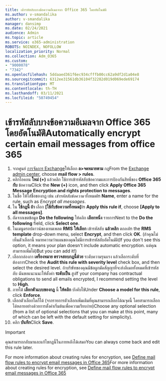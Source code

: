 ```yaml
---
title: เข้ารหัสลับบางข้อความอีเมลจาก Office 365 โดยอัตโนมัติ
ms.author: v-smandalika
author: v-smandalika
manager: dansimp
ms.date: 02/24/2021
audience: Admin
ms.topic: article
ms.service: o365-administration
ROBOTS: NOINDEX, NOFOLLOW
localization_priority: Normal
ms.collection: Adm_O365
ms.custom:
- "9000078"
- "7342"
ms.openlocfilehash: 5ddaaed361f6ec934cfffb00cc62a9df2d1a04e8
ms.sourcegitcommit: 6312ee31561db36104f32282d019d069ede69174
ms.translationtype: MT
ms.contentlocale: th-TH
ms.lasthandoff: 03/11/2021
ms.locfileid: "50749454"
---
```

# <a name="automatically-encrypt-certain-email-messages-from-office-365"></a><span data-ttu-id="36607-102">เข้ารหัสลับบางข้อความอีเมลจาก Office 365 โดยอัตโนมัติ</span><span class="sxs-lookup"><span data-stu-id="36607-102">Automatically encrypt certain email messages from office 365</span></span>

1. <span data-ttu-id="36607-103">จากศูนย์ [การจัดการ Exchange](https://outlook.office365.com/ecp/)ให้เลือก **ล>จดหมายตาม** กฎ</span><span class="sxs-lookup"><span data-stu-id="36607-103">From the [Exchange admin center](https://outlook.office365.com/ecp/), choose **mail flow > rules**.</span></span> 
2. <span data-ttu-id="36607-104">คลิกไอคอน **ใหม่ (+)** แล้วคลิก ใช้การเข้ารหัสลับข้อความและการป้องกันสิทธิ์ของ **Office 365 กับ** ข้อความ</span><span class="sxs-lookup"><span data-stu-id="36607-104">Click the **New (+)** icon, and then click **Apply Office 365 Message Encryption and rights protection to messages**.</span></span>
3. <span data-ttu-id="36607-105">ในชื่อ ให้ใส่ชื่อของกฎ เช่น *เข้ารหัสลับข้อความ* ทั้งหมด</span><span class="sxs-lookup"><span data-stu-id="36607-105">In **Name**, enter a name for the rule, such as *Encrypt all messages*.</span></span>
4. <span data-ttu-id="36607-106">ใน **ใช้กฎนี้ ถ้า** เลือก **[ใช้กับข้อความทั้งหมด]**</span><span class="sxs-lookup"><span data-stu-id="36607-106">In **Apply this rule if**, choose **[Apply to all messages]**.</span></span> 
5. <span data-ttu-id="36607-107">ถัดจากเขตข้อมูล **Do the following** ให้คลิก **เลือกหนึ่ง** รายการ</span><span class="sxs-lookup"><span data-stu-id="36607-107">Next to the **Do the following** field, click **Select one**.</span></span> 
6. <span data-ttu-id="36607-108">ในเมนูดรอปดาวน์ของเทมเพลต **RMS** **ให้เลือก** เข้ารหัสลับ **แล้วคลิก** ตกลง</span><span class="sxs-lookup"><span data-stu-id="36607-108">In the **RMS template** drop-down menu, select **Encrypt**, and then click **OK**.</span></span> <span data-ttu-id="36607-109">(ถ้าคุณไม่เห็นตัวเลือกนี้ หมายความว่าแผนของคุณไม่มีการเข้ารหัสลับอัตโนมัติ</span><span class="sxs-lookup"><span data-stu-id="36607-109">(If you don't see this option, it means your plan doesn't include automatic encryption.</span></span> <span data-ttu-id="36607-110">แต่คุณสามารถเพิ่มได้)</span><span class="sxs-lookup"><span data-stu-id="36607-110">But you can add it!)</span></span>
7. <span data-ttu-id="36607-111">เลือกกล่องกา **เครื่องหมาย ตรวจสอบกฎนี้ด้วย** ระดับความรุนแรง แล้วเลือกระดับที่ต้องการ</span><span class="sxs-lookup"><span data-stu-id="36607-111">Check the **Audit this rule with severity level** check box, and then select the desired level.</span></span> <span data-ttu-id="36607-112">ถ้าบริษัทของคุณมีข้อผูกมัดสัญญาที่จะส่งอีเมลทั้งหมดที่เข้ารหัสลับ ฉันขอแนะนนะให้ตั้งค่า **ระดับเป็น** สูง</span><span class="sxs-lookup"><span data-stu-id="36607-112">If your company has contractual obligations to send all emails encrypted, I recommend setting the level to **High**.</span></span>
8. <span data-ttu-id="36607-113">ภายใต้ **เลือกตัวแบบของกฎ** นี้ **ให้คลิก** บังคับใช้</span><span class="sxs-lookup"><span data-stu-id="36607-113">Under **Choose a model for this rule**, click **Enforce**.</span></span> 
9. <span data-ttu-id="36607-114">เลือกตัวเลือกใดก็ได้ (จากรายการตัวเลือกเพิ่มเติมที่คุณสามารถเลือกได้ณจุดนี้ โดยสามารถเลือกได้หลายอย่างด้วยการตั้งค่าเริ่มต้นเพื่อความเรียบง่าย)</span><span class="sxs-lookup"><span data-stu-id="36607-114">Choose any optional selection (from a list of optional selections that you can make at this point, many of which can be left with the default setting for simplicity).</span></span>
10. <span data-ttu-id="36607-115">คลิก **บันทึก**</span><span class="sxs-lookup"><span data-stu-id="36607-115">Click **Save**.</span></span>

> [!IMPORTANT]
> <span data-ttu-id="36607-116">คุณสามารถกลับมาและแก้ไขกฎนี้ในภายหลังได้เสมอ</span><span class="sxs-lookup"><span data-stu-id="36607-116">You can always come back and edit this rule later.</span></span>

<span data-ttu-id="36607-117">For more information about creating rules for encryption, see [Define mail flow rules to encrypt email messages in Office 365](https://docs.microsoft.com/microsoft-365/compliance/define-mail-flow-rules-to-encrypt-email)</span><span class="sxs-lookup"><span data-stu-id="36607-117">For more information about creating rules for encryption, see [Define mail flow rules to encrypt email messages in Office 365](https://docs.microsoft.com/microsoft-365/compliance/define-mail-flow-rules-to-encrypt-email)</span></span>

